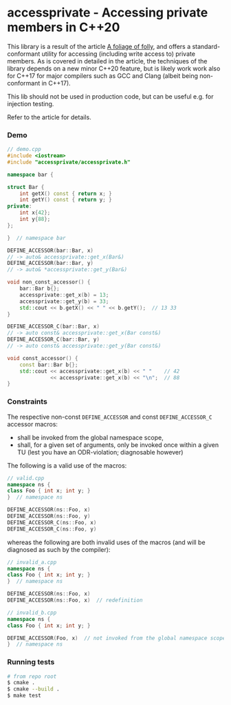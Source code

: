 # accessprivate - Accessing private members in C++20

This library is a result of the article [A foliage of folly](https://dfrib.github.io/a-foliage-of-folly/), and offers a standard-conformant utility for accessing (including write access to) private members. As is covered in detailed in the article, the techniques of the library depends on a new minor C++20 feature, but is likely work work also for C++17 for major compilers such as GCC and Clang (albeit being non-conformant in C++17).

This lib should not be used in production code, but can be useful e.g. for injection testing.

Refer to the article for details.

### Demo

```c++
// demo.cpp
#include <iostream>
#include "accessprivate/accessprivate.h"

namespace bar {

struct Bar {
    int getX() const { return x; }
    int getY() const { return y; }
private:
    int x{42};
    int y{88};
};

}  // namespace bar

DEFINE_ACCESSOR(bar::Bar, x)
// -> auto& accessprivate::get_x(Bar&)
DEFINE_ACCESSOR(bar::Bar, y)
// -> auto& *accessprivate::get_y(Bar&)

void non_const_accessor() {
    bar::Bar b{};
    accessprivate::get_x(b) = 13;
    accessprivate::get_y(b) = 33;
    std::cout << b.getX() << " " << b.getY();  // 13 33
}

DEFINE_ACCESSOR_C(bar::Bar, x)
// -> auto const& accessprivate::get_x(Bar const&)
DEFINE_ACCESSOR_C(bar::Bar, y)
// -> auto const& accessprivate::get_y(Bar const&)

void const_accessor() {
    const bar::Bar b{};
    std::cout << accessprivate::get_x(b) << " "    // 42
              << accessprivate::get_x(b) << "\n";  // 88
}
```

### Constraints

The respective non-const `DEFINE_ACCESSOR` and const `DEFINE_ACCESSOR_C` accessor macros:

- shall be invoked from the global namespace scope,
- shall, for a given set of arguments, only be invoked once within a given TU (lest you have an ODR-violation; diagnosable however)

The following is a valid use of the macros:
```c++
// valid.cpp
namespace ns {
class Foo { int x; int y; }
}  // namespace ns

DEFINE_ACCESSOR(ns::Foo, x)
DEFINE_ACCESSOR(ns::Foo, y)
DEFINE_ACCESSOR_C(ns::Foo, x)
DEFINE_ACCESSOR_C(ns::Foo, y)
```

whereas the following are both invalid uses of the macros (and will be diagnosed as such by the compiler):

```c++
// invalid_a.cpp
namespace ns {
class Foo { int x; int y; }
}  // namespace ns

DEFINE_ACCESSOR(ns::Foo, x)
DEFINE_ACCESSOR(ns::Foo, x)  // redefinition
```

```c++
// invalid_b.cpp
namespace ns {
class Foo { int x; int y; }

DEFINE_ACCESSOR(Foo, x)  // not invoked from the global namespace scope
}  // namespace ns
```

### Running tests

```sh
# from repo root
$ cmake .
$ cmake --build .
$ make test
```
